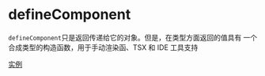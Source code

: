 # defineComponent

`defineComponent`只是返回传递给它的对象。但是，在类型方面返回的值具有
一个合成类型的构造函数，用于手动渲染函、TSX 和 IDE 工具支持

[实例](../../src/views/TestF.vue)
